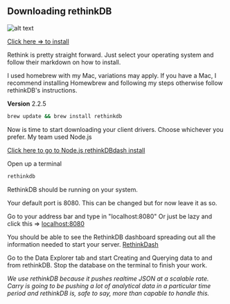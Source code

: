 Downloading rethinkDB
----
[logo]: https://platzi.com/blog/content/images/2015/03/rethinkdb.png
![alt text][logo]


[Click here => to install](https://www.rethinkdb.com)

Rethink is pretty straight forward. Just select your operating system and follow their markdown on how to install.

I used homebrew with my Mac, variations may apply. If you have a Mac, I recommend installing Homewbrew and following my steps otherwise follow rethinkDB's instructions.

**Version** 2.2.5
```sh
brew update && brew install rethinkdb
```

Now is time to start downloading your client drivers. Choose whichever you prefer. My team used Node.js 

[Click here to go to Node.js rethinkDBdash install](https://github.com/neumino/rethinkdbdash)

Open up a terminal

```sh
rethinkdb
```
RethinkDB should be running on your system.

Your default port is 8080. This can be changed but for now leave it as so.

Go to your address bar and type in "localhost:8080" Or just be lazy and click this => [localhost:8080](http://localhost:8080)

You should be able to see the RethinkDB dashboard spreading out all the information needed to start your server.
[RethinkDash](http://i.imgur.com/BCpcIwg.png)

Go to the Data Explorer tab and start Creating and Querying data to and from rethinkDB. Stop the database on the terminal to finish your work.

*We use rethinkDB because it pushes realtime JSON at a scalable rate. Carry is going to be pushing a lot of analytical data in a particular time period and rethinkDB is, safe to say, more than capable to handle this.*